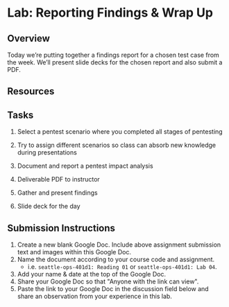 # Lab:  Reporting Findings & Wrap Up 

## Overview

Today we’re putting together a findings report for a chosen test case from the week. We’ll present slide decks for the chosen report and also submit a PDF.

## Resources

## Tasks

1. Select a pentest scenario where you completed all stages of pentesting
  1. Try to assign different scenarios so class can absorb new knowledge during presentations

2. Document and report a pentest impact analysis
  1. Deliverable PDF to instructor
3. Gather and present findings
  1. Slide deck for the day

## Submission Instructions

1. Create a new blank Google Doc. Include above assignment submission text and images within this Google Doc.
1. Name the document according to your course code and assignment.
   - i.e. `seattle-ops-401d1: Reading 01` or `seattle-ops-401d1: Lab 04`.
1. Add your name & date at the top of the Google Doc.
1. Share your Google Doc so that "Anyone with the link can view".
1. Paste the link to your Google Doc in the discussion field below and share an observation from your experience in this lab.
